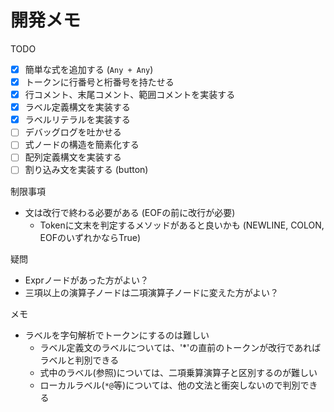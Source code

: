 # 開発メモ

TODO

- [x] 簡単な式を追加する (`Any + Any`)
- [x] トークンに行番号と桁番号を持たせる
- [x] 行コメント、末尾コメント、範囲コメントを実装する
- [x] ラベル定義構文を実装する
- [x] ラベルリテラルを実装する
- [ ] デバッグログを吐かせる
- [ ] 式ノードの構造を簡素化する
- [ ] 配列定義構文を実装する
- [ ] 割り込み文を実装する (button)

制限事項

- 文は改行で終わる必要がある (EOFの前に改行が必要)
  - Tokenに文末を判定するメソッドがあると良いかも (NEWLINE, COLON, EOFのいずれかならTrue)

疑問

- Exprノードがあった方がよい？
- 三項以上の演算子ノードは二項演算子ノードに変えた方がよい？

メモ

- ラベルを字句解析でトークンにするのは難しい
  - ラベル定義文のラベルについては、'*'の直前のトークンが改行であればラベルと判別できる
  - 式中のラベル(参照)については、二項乗算演算子と区別するのが難しい
  - ローカルラベル(`*@`等)については、他の文法と衝突しないので判別できる
